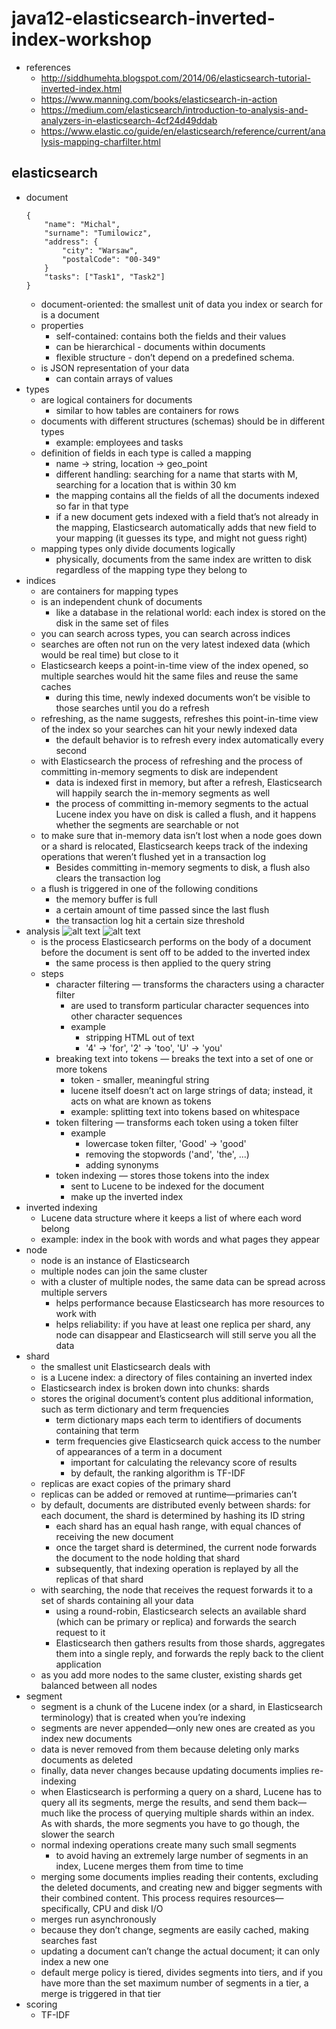 # java12-elasticsearch-inverted-index-workshop

* references
    * http://siddhumehta.blogspot.com/2014/06/elasticsearch-tutorial-inverted-index.html
    * https://www.manning.com/books/elasticsearch-in-action
    * https://medium.com/elasticsearch/introduction-to-analysis-and-analyzers-in-elasticsearch-4cf24d49ddab
    * https://www.elastic.co/guide/en/elasticsearch/reference/current/analysis-mapping-charfilter.html

## elasticsearch
* document
    ```
    {
        "name": "Michal",
        "surname": "Tumilowicz",
        "address": {
            "city": "Warsaw",
            "postalCode": "00-349"
        }
        "tasks": ["Task1", "Task2"]
    }
    ```
    * document-oriented: the smallest unit of data you index or search for is a document
    * properties
        * self-contained: contains both the fields and their values
        * can be hierarchical - documents within documents
        * flexible structure - don’t depend on a predefined schema.
    * is JSON representation of your data
        * can contain arrays of values
* types
    * are logical containers for documents
        * similar to how tables are containers for rows
    * documents with different structures (schemas) should be in different types
        * example: employees and tasks
    * definition of fields in each type is called a mapping
        * name -> string, location -> geo_point
        * different handling: searching for a name that starts with M, searching for a location that is within 30 km
        * the mapping contains all the fields of all the documents indexed so far in that type
        * if a new document gets indexed with a field that’s not already in the mapping, Elasticsearch automatically 
        adds that new field to your mapping (it guesses its type, and might not guess right)
    * mapping types only divide documents logically
        * physically, documents from the same index are written to disk regardless of the mapping type they belong to
* indices
    * are containers for mapping types
    * is an independent chunk of documents
        * like a database in the relational world: each index is stored on the disk in the same set of files
    * you can search across types, you can search across indices
    * searches are often not run on the very latest indexed data (which would be real time) but close to it
    * Elasticsearch keeps a point-in-time view of the index opened, so multiple searches would hit the same files and 
    reuse the same caches
        * during this time, newly indexed documents won’t be visible to those searches until you do a refresh
    * refreshing, as the name suggests, refreshes this point-in-time view of the index so your searches can hit your 
    newly indexed data
        * the default behavior is to refresh every index automatically every second
    * with Elasticsearch the process of refreshing and the process of committing in-memory segments to disk are 
    independent
        * data is indexed first in memory, but after a refresh, Elasticsearch will happily search the in-memory
        segments as well
        * the process of committing in-memory segments to the actual Lucene index you have on disk is called a 
        flush, and it happens whether the segments are searchable or not
    * to make sure that in-memory data isn’t lost when a node goes down or a shard is relocated, Elasticsearch keeps 
    track of the indexing operations that weren’t flushed yet in a transaction log
        * Besides committing in-memory segments to disk, a flush also clears the transaction log
    * a flush is triggered in one of the following conditions
      * the memory buffer is full
      * a certain amount of time passed since the last flush
      * the transaction log hit a certain size threshold
* analysis
    ![alt text](img/analysis_overview.png)
    ![alt text](img/analysis_example.png)
    * is the process Elasticsearch performs on the body of a document before the document is sent off to be added to 
    the inverted index
        * the same process is then applied to the query string
    * steps
        * character filtering — transforms the characters using a character filter
            * are used to transform particular character sequences into other character sequences
            * example
                * stripping HTML out of text
                * '4' -> 'for', '2' -> 'too', 'U' -> 'you'
        * breaking text into tokens — breaks the text into a set of one or more tokens
            * token - smaller, meaningful string
            * lucene itself doesn’t act on large strings of data; instead, it acts on what are known as tokens
            * example: splitting text into tokens based on whitespace
        * token filtering — transforms each token using a token filter
            * example
                * lowercase token filter, 'Good' -> 'good'
                * removing the stopwords ('and', 'the', ...)
                * adding synonyms
        * token indexing — stores those tokens into the index
            * sent to Lucene to be indexed for the document
            * make up the inverted index
* inverted indexing
    * Lucene data structure where it keeps a list of where each word belong
    * example: index in the book with words and what pages they appear
* node
    * node is an instance of Elasticsearch
    * multiple nodes can join the same cluster
    * with a cluster of multiple nodes, the same data can be spread across multiple servers
        * helps performance because Elasticsearch has more resources to work with
        * helps reliability: if you have at least one replica per shard, any node can disappear and Elasticsearch 
        will still serve you all the data
* shard
    * the smallest unit Elasticsearch deals with
    * is a Lucene index: a directory of files containing an inverted index
    * Elasticsearch index is broken down into chunks: shards
    * stores the original document’s content plus additional information, such as term dictionary and term frequencies
        * term dictionary maps each term to identifiers of documents containing that term
        * term frequencies give Elasticsearch quick access to the number of appearances of a term in a document
            * important for calculating the relevancy score of results
            * by default, the ranking algorithm is TF-IDF
    * replicas are exact copies of the primary shard
    * replicas can be added or removed at runtime—primaries can’t
    * by default, documents are distributed evenly between shards: for each document, the shard is determined by
      hashing its ID string
        * each shard has an equal hash range, with equal chances of receiving the new document
        * once the target shard is determined, the current node forwards the document to the node holding that shard
        * subsequently, that indexing operation is replayed by all the replicas of that shard
    * with searching, the node that receives the request forwards it to a set of shards containing all your data
        * using a round-robin, Elasticsearch selects an available shard (which can be primary or replica) and 
        forwards the search request to it
        * Elasticsearch then gathers results from those shards, aggregates them into a single reply, and forwards 
        the reply back to the client application
    * as you add more nodes to the same cluster, existing shards get balanced between all nodes
* segment
    * segment is a chunk of the Lucene index (or a shard, in Elasticsearch terminology) that is created when you’re 
    indexing
    * segments are never appended—only new ones are created as you index new documents
    * data is never removed from them because deleting only marks documents as deleted
    * finally, data never changes because updating documents implies re-indexing
    * when Elasticsearch is performing a query on a shard, Lucene has to query all its segments, merge the results, 
    and send them back—much like the process of querying multiple shards within an index. As with shards, the more 
    segments you have to go though, the slower the search
    * normal indexing operations create many such small segments
        * to avoid having an extremely large number of segments in an index, Lucene merges them from time to time
    * merging some documents implies reading their contents, excluding the deleted documents, and creating new and 
    bigger segments with their combined content. This process requires resources—specifically, CPU and disk I/O
    * merges run asynchronously
    * because they don’t change, segments are easily cached, making searches fast
    * updating a document can’t change the actual document; it can only index a new one
    * default merge policy is tiered, divides segments into tiers, and if you have more than the set maximum number 
    of segments in a tier, a merge is triggered in that tier
* scoring
    * TF-IDF